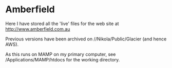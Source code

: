# Amberfield
Here I have stored all the 'live' files for the web site at http://www.amberfield.com.au 

Previous versions have been archived on //Nikola/Public/Glacier (and hence AWS). 

As this runs on MAMP on my primary computer, see /Applications/MAMP/htdocs for the working directory.
